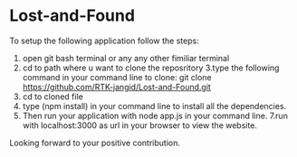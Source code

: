 # Lost-and-Found
To setup the following application follow the steps:
1. open git bash terminal or any any other fimiliar terminal
2. cd to path where u want to clone the reposritory
3.type the following command in your command line to clone: git clone https://github.com/RTK-jangid/Lost-and-Found.git
4. cd to cloned file
5. type (npm install) in your command line to install all the dependencies.
6. Then run your application with node app.js in your command line.
7.run with localhost:3000 as url in your browser to view the website.

Looking forward to your positive contribution.
